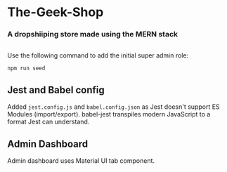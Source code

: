 # The-Geek-Shop

### A dropshiiping store made using the MERN stack

##

Use the following command to add the initial super admin role:

```bash
npm run seed
```

## Jest and Babel config

Added `jest.config.js` and `babel.config.json` as Jest doesn't support ES Modules (import/export). babel-jest transpiles modern JavaScript to a format Jest can understand.

## Admin Dashboard

Admin dashboard uses Material UI tab component.
